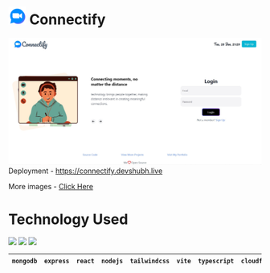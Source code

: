 # <img src="https://github.com/ShubSi26/connectify/blob/main/connectify/src/assets/logo.png" alt="Connectify" width="35" /> Connectify

![](https://github.com/ShubSi26/connectify/blob/main/images/homepage.jpg)
Deployment - https://connectify.devshubh.live

More images - [Click Here](https://github.com/ShubSi26/connectify/tree/main/images)

# Technology Used
<img src="https://skillicons.dev/icons?i=mongodb,express,react,nodejs,tailwind,vite,ts,js,cloudflare,npm,docker " /> <img src = "https://jwt.io/img/pic_logo.svg" width = 50px> <img src = "https://zod.dev/logo.svg" width = 50px>

|`mongodb`|`express`|`react`|`nodejs`|`tailwindcss`|`vite`|`typescript`|`cloudflare`|`javascript`|`Docker`|`JWT`|`ZOD`|
|---|---|---|---|---|---|---|---|---|---|---|---|
